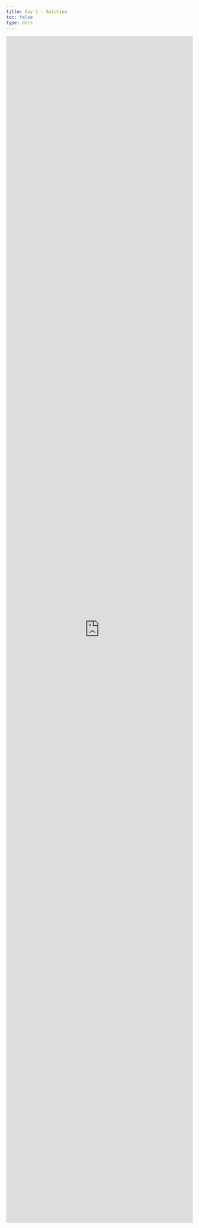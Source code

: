 ```yaml
---
title: Day 1 - Solution 
toc: false
type: docs
---
```




<iframe 
    style="width: 100%; height: 80vh;" 
    src="https://lichess.org/study/embed/PrONOirR/FgBwEn3N" 
    frameborder="0">
</iframe>